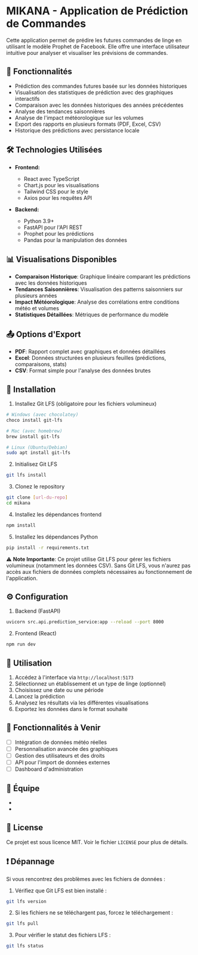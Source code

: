 # MIKANA - Application de Prédiction de Commandes

Cette application permet de prédire les futures commandes de linge en utilisant le modèle Prophet de Facebook. Elle offre une interface utilisateur intuitive pour analyser et visualiser les prévisions de commandes.

## 🚀 Fonctionnalités

- Prédiction des commandes futures basée sur les données historiques
- Visualisation des statistiques de prédiction avec des graphiques interactifs
- Comparaison avec les données historiques des années précédentes
- Analyse des tendances saisonnières
- Analyse de l'impact météorologique sur les volumes
- Export des rapports en plusieurs formats (PDF, Excel, CSV)
- Historique des prédictions avec persistance locale

## 🛠️ Technologies Utilisées

- **Frontend:**
  - React avec TypeScript
  - Chart.js pour les visualisations
  - Tailwind CSS pour le style
  - Axios pour les requêtes API

- **Backend:**
  - Python 3.9+
  - FastAPI pour l'API REST
  - Prophet pour les prédictions
  - Pandas pour la manipulation des données

## 📊 Visualisations Disponibles

- **Comparaison Historique**: Graphique linéaire comparant les prédictions avec les données historiques
- **Tendances Saisonnières**: Visualisation des patterns saisonniers sur plusieurs années
- **Impact Météorologique**: Analyse des corrélations entre conditions météo et volumes
- **Statistiques Détaillées**: Métriques de performance du modèle

## 📤 Options d'Export

- **PDF**: Rapport complet avec graphiques et données détaillées
- **Excel**: Données structurées en plusieurs feuilles (prédictions, comparaisons, stats)
- **CSV**: Format simple pour l'analyse des données brutes

## 🚦 Installation

1. Installez Git LFS (obligatoire pour les fichiers volumineux)
```bash
# Windows (avec chocolatey)
choco install git-lfs

# Mac (avec homebrew)
brew install git-lfs

# Linux (Ubuntu/Debian)
sudo apt install git-lfs
```

2. Initialisez Git LFS
```bash
git lfs install
```

3. Clonez le repository
```bash
git clone [url-du-repo]
cd mikana
```

4. Installez les dépendances frontend
```bash
npm install
```

5. Installez les dépendances Python
```bash
pip install -r requirements.txt
```

⚠️ **Note Importante**: Ce projet utilise Git LFS pour gérer les fichiers volumineux (notamment les données CSV). Sans Git LFS, vous n'aurez pas accès aux fichiers de données complets nécessaires au fonctionnement de l'application.

## ⚙️ Configuration

1. Backend (FastAPI)
```bash
uvicorn src.api.prediction_service:app --reload --port 8000
```

2. Frontend (React)
```bash
npm run dev
```

## 📝 Utilisation

1. Accédez à l'interface via `http://localhost:5173`
2. Sélectionnez un établissement et un type de linge (optionnel)
3. Choisissez une date ou une période
4. Lancez la prédiction
5. Analysez les résultats via les différentes visualisations
6. Exportez les données dans le format souhaité

## 🔄 Fonctionnalités à Venir

- [ ] Intégration de données météo réelles
- [ ] Personnalisation avancée des graphiques
- [ ] Gestion des utilisateurs et des droits
- [ ] API pour l'import de données externes
- [ ] Dashboard d'administration

## 👥 Équipe

- 
-

## 📄 License

Ce projet est sous licence MIT. Voir le fichier `LICENSE` pour plus de détails.

## ❗ Dépannage

Si vous rencontrez des problèmes avec les fichiers de données :

1. Vérifiez que Git LFS est bien installé :
```bash
git lfs version
```

2. Si les fichiers ne se téléchargent pas, forcez le téléchargement :
```bash
git lfs pull
```

3. Pour vérifier le statut des fichiers LFS :
```bash
git lfs status
```
